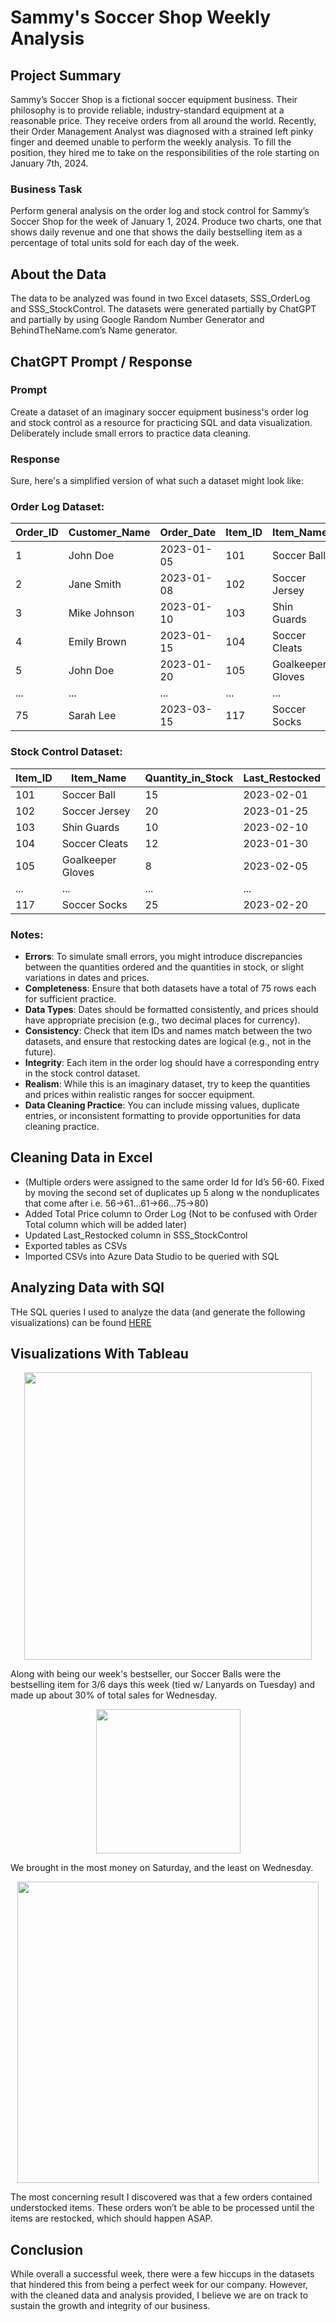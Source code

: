 # Sammy's Soccer Shop Weekly Analysis
## Project Summary
Sammy’s Soccer Shop is a fictional soccer equipment business. Their philosophy is to provide reliable, industry-standard equipment at a reasonable price. They receive orders from all around the world. Recently, their Order Management Analyst was diagnosed with a strained left pinky finger and deemed unable to perform the weekly analysis. To fill the position, they hired me to take on the responsibilities of the role starting on January 7th, 2024.

### Business Task
Perform general analysis on the order log and stock control for Sammy’s Soccer Shop for the week of January 1, 2024. Produce two charts, one that shows daily revenue and one that shows the daily bestselling item as a percentage of total units sold for each day of the week.

## About the Data
The data to be analyzed was found in two Excel datasets, SSS_OrderLog and SSS_StockControl. The datasets were generated partially by ChatGPT and partially by using Google Random Number Generator and BehindTheName.com’s Name generator. 
## ChatGPT Prompt / Response

### Prompt
Create a dataset of an imaginary soccer equipment business's order log and stock control as a resource for practicing SQL and data visualization. Deliberately include small errors to practice data cleaning.

### Response
Sure, here's a simplified version of what such a dataset might look like:
### Order Log Dataset:

| Order_ID | Customer_Name | Order_Date | Item_ID | Item_Name     | Quantity | Unit_Price | Total_Price |
|----------|---------------|------------|---------|---------------|----------|------------|-------------|
| 1        | John Doe      | 2023-01-05 | 101     | Soccer Ball   | 2        | 20.99      | 41.98       |
| 2        | Jane Smith    | 2023-01-08 | 102     | Soccer Jersey | 3        | 35.50      | 106.50      |
| 3        | Mike Johnson  | 2023-01-10 | 103     | Shin Guards   | 1        | 15.75      | 15.75       |
| 4        | Emily Brown   | 2023-01-15 | 104     | Soccer Cleats | 2        | 55.25      | 110.50      |
| 5        | John Doe      | 2023-01-20 | 105     | Goalkeeper Gloves | 1   | 29.99      | 29.99       |
| ...      | ...           | ...        | ...     | ...           | ...      | ...        | ...         |
| 75       | Sarah Lee     | 2023-03-15 | 117     | Soccer Socks  | 2        | 9.99       | 19.98       |

### Stock Control Dataset:

| Item_ID | Item_Name        | Quantity_in_Stock | Last_Restocked |
|---------|------------------|-------------------|----------------|
| 101     | Soccer Ball      | 15                | 2023-02-01     |
| 102     | Soccer Jersey    | 20                | 2023-01-25     |
| 103     | Shin Guards      | 10                | 2023-02-10     |
| 104     | Soccer Cleats    | 12                | 2023-01-30     |
| 105     | Goalkeeper Gloves| 8                 | 2023-02-05     |
| ...     | ...              | ...               | ...            |
| 117     | Soccer Socks     | 25                | 2023-02-20     |

### Notes:
- **Errors**: To simulate small errors, you might introduce discrepancies between the quantities ordered and the quantities in stock, or slight variations in dates and prices.
- **Completeness**: Ensure that both datasets have a total of 75 rows each for sufficient practice.
- **Data Types**: Dates should be formatted consistently, and prices should have appropriate precision (e.g., two decimal places for currency).
- **Consistency**: Check that item IDs and names match between the two datasets, and ensure that restocking dates are logical (e.g., not in the future).
- **Integrity**: Each item in the order log should have a corresponding entry in the stock control dataset.
- **Realism**: While this is an imaginary dataset, try to keep the quantities and prices within realistic ranges for soccer equipment.
- **Data Cleaning Practice**: You can include missing values, duplicate entries, or inconsistent formatting to provide opportunities for data cleaning practice.

## Cleaning Data in Excel
-	(Multiple orders were assigned to the same order Id for Id’s 56-60. Fixed by moving the second set of duplicates up 5 along w the nonduplicates that come after i.e. 56&#8594;61…61&#8594;66…75&#8594;80)
-	Added Total Price column to Order Log (Not to be confused with Order Total column which will be added later)
-	Updated Last_Restocked column in SSS_StockControl
- Exported tables as CSVs
-	Imported CSVs into Azure Data Studio to be queried with SQL

## Analyzing Data with SQl
THe SQL queries I used to analyze the data (and generate the following visualizations) can be found [HERE](https://github.com/r7ckyj/Sammy-sSoccerShop/blob/1fa59e76ebdf10ff796e4bb36d564aa871fe7630/SSSqueries.sql)

## Visualizations With Tableau
<p align="center">
  <img width="460" src="https://github.com/r7ckyj/SammysSoccerShop/assets/156801040/15ce17ca-5ed8-4367-8556-def803d3f6e7">
</p>
Along with being our week's bestseller, our Soccer Balls were the bestselling item for 3/6 days this week (tied w/ Lanyards on Tuesday) and made up about 30% of total sales for Wednesday.

<p align="center">
  <img width="231" src="https://github.com/r7ckyj/SammysSoccerShop/assets/156801040/c7226c87-60cf-4ffd-a2b9-021a0c7a0841">
</p>
We brought in the most money on Saturday, and the least on Wednesday.

<p align="center">
<img width="482" src="https://github.com/r7ckyj/SammysSoccerShop/assets/156801040/7e525a0d-e7b4-4540-ba1f-8f1da4562d19">
</p>
The most concerning result I discovered was that a few orders contained understocked items. These orders won’t be able to be processed until the items are restocked, which should happen ASAP.


## Conclusion
While overall a successful week, there were a few hiccups in the datasets that hindered this from being a perfect week for our company. However, with the cleaned data and analysis provided, I believe we are on track to sustain the growth and integrity of our business.
